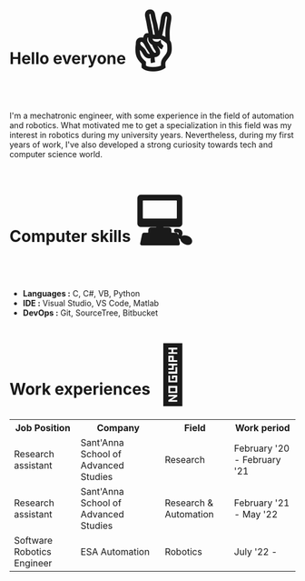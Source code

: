 <h1>Hello everyone <span style='font-size:100px;'>&#9996;</span></h1>

I'm a mechatronic engineer, with some experience in the field of automation and robotics.
What motivated me to get a specialization in this field was my interest in
robotics during my university years.
Nevertheless, during my first years of work, I've also developed a strong curiosity towards tech and computer science world.

<h1>Computer skills <span style='font-size:100px;'>&#128187;</span></h1>
<ul>
  <li><b>Languages :</b> C, C#, VB, Python </li>
  <li><b>IDE :</b> Visual Studio, VS Code, Matlab</li>
  <li><b>DevOps :</b> Git, SourceTree, Bitbucket</li>
</ul>

<h1>Work experiences <span style='font-size:100px;'>&#128084;</span></h1>

<table>
  <tr>
    <th>Job Position</th>
    <th>Company</th>
    <th>Field</th>
    <th>Work period</th>
  </tr>
  <tr>
    <td>Research assistant</td>
    <td>Sant'Anna School of Advanced Studies</td>
    <td>Research</td>
    <td>February '20 - February '21</td>
  </tr>
  <tr>
    <td>Research assistant</td>
    <td>Sant'Anna School of Advanced Studies</td>
    <td>Research & Automation</td>
    <td>February '21 - May '22 </td>
  </tr>
    <tr>
    <td>Software Robotics Engineer</td>
    <td>ESA Automation</td>
    <td>Robotics</td>
    <td>July '22 - </td>
  </tr>
</table>
